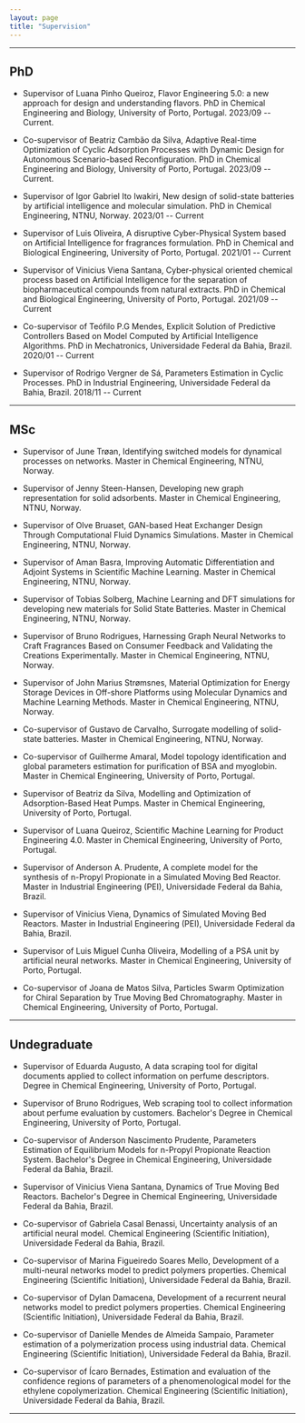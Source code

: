 ```yaml
---
layout: page
title: "Supervision"
---
```


---
## PhD
  - Supervisor of Luana Pinho Queiroz, Flavor Engineering 5.0: a new approach for design and understanding flavors. PhD in Chemical Engineering and Biology, University of Porto, Portugal. 2023/09 -- Current. 

  - Co-supervisor of Beatriz Cambão da Silva, Adaptive Real-time Optimization of Cyclic Adsorption Processes with Dynamic Design for Autonomous Scenario-based Reconfiguration. PhD in Chemical Engineering and Biology, University of Porto, Portugal. 2023/09 -- Current.  
  
  - <span> Supervisor of Igor Gabriel Ito Iwakiri, New design of solid-state batteries by artificial intelligence and molecular simulation. PhD in Chemical Engineering, NTNU, Norway.  </span><span> 2023/01 -- Current</span>

  - <span> Supervisor of Luis Oliveira, A disruptive Cyber-Physical System based on Artificial Intelligence for fragrances formulation. PhD in Chemical and Biological Engineering, University of Porto, Portugal. </span><span>2021/01 -- Current</span>

  - <span> Supervisor of Vinicius Viena Santana, Cyber-physical oriented chemical process based on Artificial Intelligence for the separation of biopharmaceutical compounds from natural extracts. PhD in Chemical and Biological Engineering, University of Porto, Portugal. </span><span> 2021/09 -- Current</span>

  - <span> Co-supervisor of Teófilo P.G Mendes, Explicit Solution of Predictive Controllers Based on Model Computed by Artificial Intelligence Algorithms. PhD in Mechatronics, Universidade Federal da Bahia, Brazil. </span><span> 2020/01 -- Current</span>

  - <span> Supervisor of Rodrigo Vergner de Sá, Parameters Estimation in Cyclic Processes. PhD in Industrial Engineering, Universidade Federal da Bahia, Brazil. </span><span> 2018/11 -- Current</span>

---
## MSc

  - Supervisor of June Trøan, Identifying switched models for dynamical processes on networks. Master in Chemical Engineering, NTNU, Norway.

  - Supervisor of Jenny Steen-Hansen, Developing new graph representation for solid adsorbents. Master in Chemical Engineering, NTNU, Norway.

  - Supervisor of Olve Bruaset, GAN-based Heat Exchanger Design Through Computational Fluid Dynamics Simulations. Master in Chemical Engineering, NTNU, Norway.

  - Supervisor of Aman Basra, Improving Automatic Differentiation and Adjoint Systems in Scientific Machine Learning. Master in Chemical Engineering, NTNU, Norway.

  - Supervisor of Tobias Solberg, Machine Learning and DFT simulations for developing new materials for Solid State Batteries. Master in Chemical Engineering, NTNU, Norway. 

  - Supervisor of Bruno Rodrigues, Harnessing Graph Neural Networks to Craft Fragrances Based on Consumer Feedback and Validating the Creations Experimentally. Master in Chemical Engineering, NTNU, Norway.

  - Supervisor of John Marius Strømsnes, Material Optimization for Energy Storage Devices in Off-shore Platforms using Molecular Dynamics and Machine Learning Methods. Master in Chemical Engineering, NTNU, Norway.

  - Co-supervisor of Gustavo de Carvalho, Surrogate modelling of solid-state batteries. Master in Chemical Engineering, NTNU, Norway.
  
  - Co-supervisor of Guilherme Amaral, Model topology identification and global parameters estimation for purification of BSA and myoglobin. Master in Chemical Engineering, University of Porto, Portugal.
  
  - Supervisor of Beatriz da Silva, Modelling and Optimization of Adsorption-Based Heat Pumps. Master in Chemical Engineering, University of Porto, Portugal. 

  - Supervisor of Luana Queiroz, Scientific Machine Learning for Product Engineering 4.0. Master in Chemical Engineering, University of Porto, Portugal. 
  
  - Supervisor of Anderson A. Prudente, A complete model for the synthesis of n-Propyl Propionate in a Simulated Moving Bed Reactor. Master in Industrial Engineering (PEI), Universidade Federal da Bahia, Brazil.

  - Supervisor of Vinicius Viena, Dynamics of Simulated Moving Bed Reactors. Master in Industrial Engineering (PEI), Universidade Federal da Bahia, Brazil.

  - Supervisor of Luis Miguel Cunha Oliveira, Modelling of a PSA unit by artificial neural networks. Master in Chemical Engineering, University of Porto, Portugal.

  - Co-supervisor of Joana de Matos Silva, Particles Swarm Optimization for Chiral Separation by True Moving Bed Chromatography. Master in Chemical Engineering, University of Porto, Portugal.

---
## Undegraduate

  - Supervisor of Eduarda Augusto, A data scraping tool for digital documents applied to collect information on perfume descriptors. Degree in Chemical Engineering, University of Porto, Portugal.
   
  - Supervisor of Bruno Rodrigues, Web scraping tool to collect information about perfume evaluation by customers. Bachelor's Degree in Chemical Engineering, University of Porto, Portugal.
  
  - Co-supervisor of Anderson Nascimento Prudente, Parameters Estimation of Equilibrium Models for n-Propyl Propionate Reaction System. Bachelor's Degree in Chemical Engineering, Universidade Federal da Bahia, Brazil.

  - Supervisor of Vinicius Viena Santana, Dynamics of True Moving Bed Reactors. Bachelor's Degree in Chemical Engineering, Universidade Federal da Bahia, Brazil. 

  - Co-supervisor of Gabriela Casal Benassi, Uncertainty analysis of an artificial neural model. Chemical Engineering (Scientific Initiation), Universidade Federal da Bahia, Brazil. 
    
  - Co-supervisor of Marina Figueiredo Soares Mello, Development of a multi-neural networks model to predict polymers properties. Chemical Engineering (Scientific Initiation), Universidade Federal da Bahia, Brazil.
    
  - Co-supervisor of Dylan Damacena, Development of a recurrent neural networks model to predict polymers properties. Chemical Engineering (Scientific Initiation), Universidade Federal da Bahia, Brazil.
    
  - Co-supervisor of Danielle Mendes de Almeida Sampaio, Parameter estimation of a polymerization process using industrial data. Chemical Engineering (Scientific Initiation), Universidade Federal da Bahia, Brazil.
    
  - Co-supervisor of Ícaro Bernades, Estimation and evaluation of the confidence regions of parameters of a phenomenological model for the ethylene copolymerization. Chemical Engineering (Scientific Initiation), Universidade Federal da Bahia, Brazil.

---
